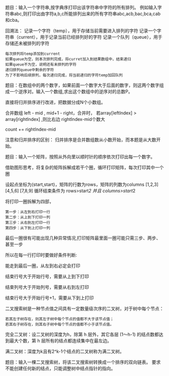 题目：输入一个字符串,按字典序打印出该字符串中字符的所有排列。
例如输入字符串abc,则打印出由字符a,b,c所能排列出来的所有字符串abc,acb,bac,bca,cab和cba。

回溯法：
记录一个字符（temp），用于存储当前需要进入排列的字符
记录一个字符串（current），用于记录当前已经排列好的字符
记录一个队列（queue），用于存储还未被排列的字符


    每次排列将temp添加到current
    如果queue为空，则本次排列完成，将curret加入到结果数组中，结束递归
    如果queue不为空，说明还有未排列的字符
    递归排列queue中剩余的字符
    为了不影响后续排列，每次递归完成，将当前递归的字符temp加回队列


题目：在数组中的两个数字，如果前面一个数字大于后面的数字，则这两个数字组成一个逆序对。输入一个数组,求出这个数组中的逆序对的总数P。


直接将归并排序进行改进，把数据分成N个小数组。

合并数组 left - mid , mid+1 - right，合并时， 若array[leftIndex] > array[rightIndex] ,则比右边 rightIndex-mid个数大

count += rightIndex-mid

注意和归并排序的区别： 归并排序是合并数组数从小数开始，而本题是从大数开始。



题目：输入一个矩阵，按照从外向里以顺时针的顺序依次打印出每一个数字。

借助图形思考，将复杂的矩阵拆解成若干个圈，循环打印矩阵，每次打印其中一个圈

设起点坐标为(start,start)，矩阵的行数为rows，矩阵的列数为columns
[1,2,3]
[4,5,6]
[7,8,9]
循环结束条件为 rows>start*2 并且 columns>start*2

将打印一圈拆解为四部，

    第一步：从左到右打印一行
    第二步：从上到下打印一列
    第三步：从右到左打印一行
    第四步：从下到上打印一列

最后一圈很有可能出现几种异常情况,打印矩阵最里面一圈可能只需三步、两步、甚至一步

所以在每一行打印时要做好条件判断:

能走到最后一圈，从左到右必定会打印

结束行号大于开始行号，需要从上到下打印

结束列号大于开始列号，需要从右到左打印

结束行号大于开始行号+1，需要从下到上打印



二叉搜索树是一种节点值之间具有一定数量级次序的二叉树，对于树中每个节点：

    若其左子树存在，则其左子树中每个节点的值都不大于该节点值；
    若其右子树存在，则其右子树中每个节点的值都不小于该节点值。
完全二叉树：设二叉树的深度为h，除第 h 层外，其它各层 (1～h-1) 的结点数都达到最大个数，第 h 层所有的结点都连续集中在最左边。

满二叉树：深度为k且有2^k-1个结点的二叉树称为满二叉树。


题目：输入一棵二叉搜索树，将该二叉搜索树转换成一个排序的双向链表。
要求不能创建任何新的结点，只能调整树中结点指针的指向。